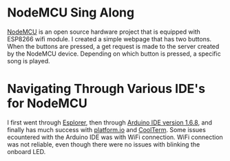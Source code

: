 # NodeMCU Sing Along 
[NodeMCU](http://nodemcu.com/index_en.html) is an open source hardware project that is equipped with ESP8266 wifi module. I created a simple webpage that has two buttons. When the buttons are pressed, a get request is made to the server created by the NodeMCU device. Depending on which button is pressed, a specific song is played. 

# Navigating Through Various IDE's for NodeMCU
I first went through [Esplorer](http://esp8266.ru/esplorer/), then through [Arduino IDE version 1.6.8](https://www.arduino.cc/), and finally has much success with [platform.io](http://platform.io/) and [CoolTerm](http://freeware.the-meiers.org/). Some issues ecountered with the Arduino IDE was with WiFi connection. WiFi connection was not reliable, even though there were no issues with blinking the onboard LED.   